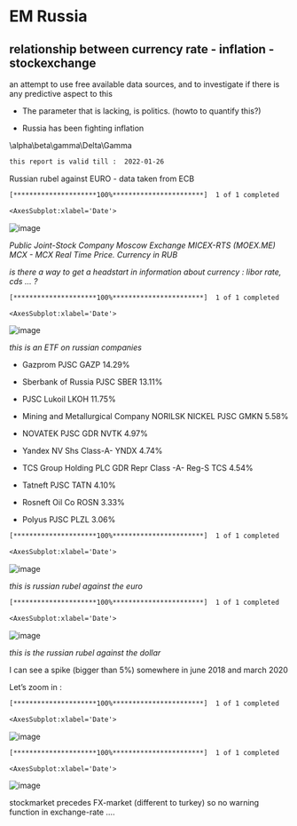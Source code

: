 # EM Russia

## relationship between currency rate - inflation - stockexchange

an attempt to use free available data sources, and to investigate if
there is any predictive aspect to this


* The parameter that is lacking, is politics. (howto to quantify this?)


* Russia has been fighting inflation

\\alpha\\beta\\gamma\\Delta\\Gamma

```default
this report is valid till :  2022-01-26
```

Russian rubel against EURO - data taken from ECB

```default
[*********************100%***********************]  1 of 1 completed
```

```default
<AxesSubplot:xlabel='Date'>
```



![image](russia2_files/russia2_17_2.png)

*Public Joint-Stock Company Moscow Exchange MICEX-RTS (MOEX.ME) MCX -
MCX Real Time Price. Currency in RUB*

*is there a way to get a headstart in information about currency : libor
rate, cds … ?*

```default
[*********************100%***********************]  1 of 1 completed
```

```default
<AxesSubplot:xlabel='Date'>
```



![image](russia2_files/russia2_20_2.png)

*this is an ETF on russian companies*


* Gazprom PJSC GAZP 14.29%


* Sberbank of Russia PJSC SBER 13.11%


* PJSC Lukoil LKOH 11.75%


* Mining and Metallurgical Company NORILSK NICKEL PJSC GMKN 5.58%


* NOVATEK PJSC GDR NVTK 4.97%


* Yandex NV Shs Class-A- YNDX 4.74%


* TCS Group Holding PLC GDR Repr Class -A- Reg-S TCS 4.54%


* Tatneft PJSC TATN 4.10%


* Rosneft Oil Co ROSN 3.33%


* Polyus PJSC PLZL 3.06%

```default
[*********************100%***********************]  1 of 1 completed
```

```default
<AxesSubplot:xlabel='Date'>
```



![image](russia2_files/russia2_22_2.png)

*this is russian rubel against the euro*

```default
[*********************100%***********************]  1 of 1 completed
```

```default
<AxesSubplot:xlabel='Date'>
```



![image](russia2_files/russia2_24_2.png)

*this is the russian rubel against the dollar*

I can see a spike (bigger than 5%) somewhere in june 2018 and march 2020

Let’s zoom in :

```default
[*********************100%***********************]  1 of 1 completed
```

```default
<AxesSubplot:xlabel='Date'>
```



![image](russia2_files/russia2_26_2.png)

```default
[*********************100%***********************]  1 of 1 completed
```

```default
<AxesSubplot:xlabel='Date'>
```



![image](russia2_files/russia2_27_2.png)

stockmarket precedes FX-market (different to turkey) so no warning
function in exchange-rate ….
